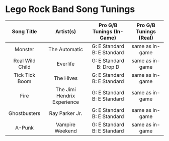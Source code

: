# Lego Rock Band Song Tunings

| Song Title | Artist(s) | Pro G/B Tunings (In-Game) | Pro G/B Tunings (Real) |
| :--------: | :-------: | :---------------: | :------------: |
| Monster | The Automatic | G: E Standard<br>B: E Standard | same as in-game |
| Real Wild Child | Everlife | G: E Standard<br>B: Drop D | same as in-game |
| Tick Tick Boom | The Hives | G: E Standard<br>B: E Standard | same as in-game |
| Fire | The Jimi Hendrix Experience | G: E Standard<br>B: E Standard | same as in-game |
| Ghostbusters | Ray Parker Jr. | G: E Standard<br>B: E Standard | same as in-game |
| A-Punk | Vampire Weekend | G: E Standard<br>B: E Standard | same as in-game |
